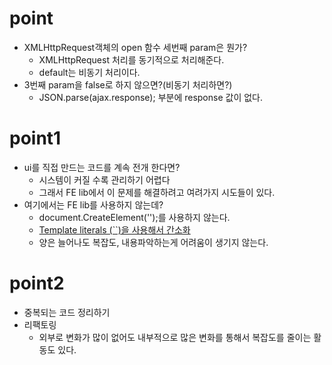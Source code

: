 # point

- XMLHttpRequest객체의 open 함수 세번째 param은 뭔가?
  - XMLHttpRequest 처리를 동기적으로 처리해준다.
  - default는 비동기 처리이다.
- 3번째 param을 false로 하지 않으면?(비동기 처리하면?)
  - JSON.parse(ajax.response); 부분에 response 값이 없다.

# point1

- ui를 직접 만드는 코드를 계속 전개 한다면?
  - 시스템이 커질 수록 관리하기 어렵다
  - 그래서 FE lib에서 이 문제를 해결하려고 여려가지 시도들이 있다.
- 여기에서는 FE lib를 사용하지 않는데?
  - document.CreateElement('');를 사용하지 않는다.
  - <u>Template literals (``)을 사용해서 간소화</u>
  - 양은 늘어나도 복잡도, 내용파악하는게 어려움이 생기지 않는다.

# point2

- 중복되는 코드 정리하기
- 리팩토링
  - 외부로 변화가 많이 없어도 내부적으로 많은 변화를 통해서 복잡도를 줄이는 활동도 있다.
